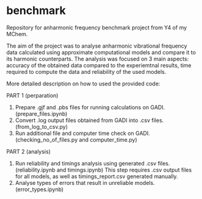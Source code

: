 # benchmark
Repository for anharmonic frequency benchmark project from Y4 of my MChem.

The aim of the project was to analyse anharmonic vibrational frequency data calculated using approximate computational models and compare it to its harmonic counterparts. The analysis was focused on 3 main aspects: accuracy of the obtained data compared to the experiemtnal results, time required to compute the data and reliability of the used models.

More detailed description on how to used the provided code:

PART 1 (perparation)
1. Prepare .gjf and .pbs files for running calculations on GADI. (prepare_files.ipynb)
2. Convert .log output files obtained from GADI into .csv files. (from_log_to_csv.py)
3. Run additional file and computer time check on GADI. (checking_no_of_files.py and computer_time.py)

PART 2 (analysis)
1. Run reliability and timings analysis using generated .csv files. (reliability.ipynb and timings.ipynb) This step requires .csv output files for all models, as well as timings_report.csv generated manually.
2. Analyse types of errors that result in unreliable models. (error_types.ipynb)


